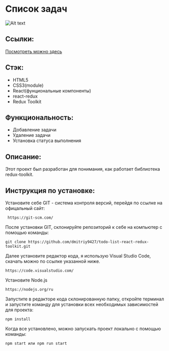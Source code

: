 # Список задач

![Alt text](image-1.png)

## Ссылки:

<a href="https://dmitriy9427.github.io/todo-list-react-redux-toolkit/" target='_blank'>Посмотреть можно здесь</a>

## Стэк:

- HTML5
- CSS3(module)
- React(фунциональные компоненты)
- react-redux
- Redux Toolkit

## Функциональность:

- Добавление задачи
- Удаление задачи
- Установка статуса выполнения

## Описание:

Этот проект был разработан для понимания, как работает библиотека redux-toolkit.

## Инструкция по установке:

Установите себе GIT - система контроля версий, перейдя по ссылке на офицальный сайт:

```
 https://git-scm.com/
```

После установки GIT, склонируйте репозиторий к себе на компьютер с помощью команды:

```
git clone https://github.com/dmitriy9427/todo-list-react-redux-toolkit.git
```

Далее установите редактор кода, я использую Visual Studio Code, скачать можно по ссылке указанной ниже.

```
https://code.visualstudio.com/
```

Установите Node.js

```
https://nodejs.org/ru
```

Запустите в редакторе кода склонированную папку, откройте терминал и запустите команду для установки всех необходимых зависимостей для проекта:

```
npm install
```

Когда все установлено, можно запускать проект локально с помощью команды:

```
npm start или npm run start
```
